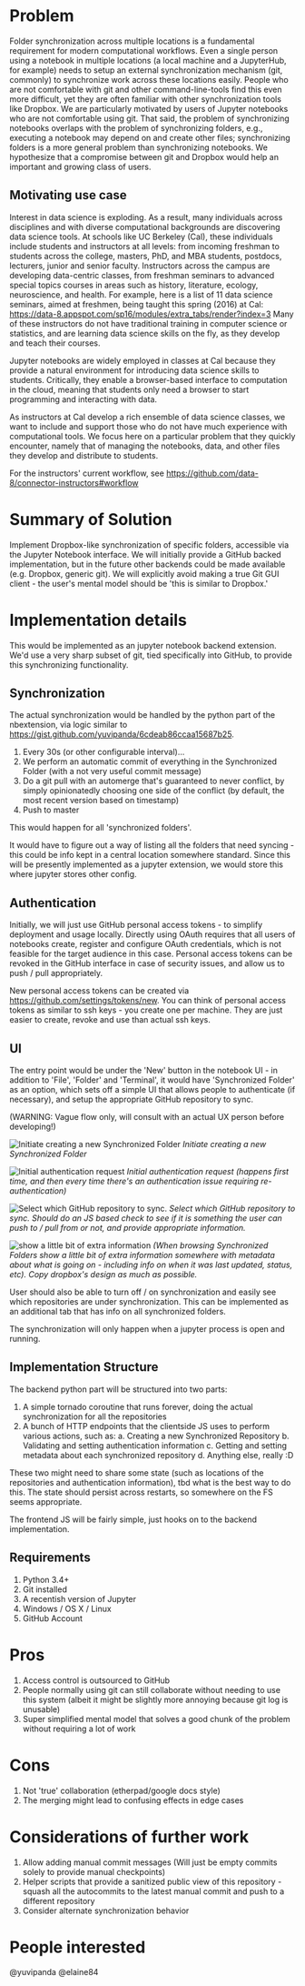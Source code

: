 # Problem #

Folder synchronization across multiple locations is a fundamental requirement for modern computational workflows. Even a single person using a notebook in multiple locations (a local machine and a JupyterHub, for example) needs to setup an external synchronization mechanism (git, commonly) to synchronize work across these locations easily. People who are not comfortable with git and other command-line-tools find this even more difficult, yet they are often familiar with other synchronization tools like Dropbox. We are particularly motivated by users of Jupyter notebooks who are not comfortable using git. That said, the problem of synchronizing notebooks overlaps with the problem of synchronizing folders, e.g., executing a notebook may depend on and create other files; synchronizing folders is a more general problem than synchronizing notebooks. We hypothesize that a compromise between git and Dropbox would help an important and growing class of users.

## Motivating use case ##

Interest in data science is exploding.  As a result, many individuals across disciplines and with diverse computational backgrounds are discovering data science tools.  At schools like UC Berkeley (Cal), these individuals include students and instructors at all levels:  from incoming freshman to students across the college, masters, PhD, and MBA students, postdocs, lecturers, junior and senior faculty.  Instructors across the campus are developing data-centric classes, from freshman seminars to advanced special topics courses in areas such as history, literature, ecology, neuroscience, and health.  For example, here is a list of 11 data science seminars, aimed at freshmen, being taught this spring (2016) at Cal: https://data-8.appspot.com/sp16/modules/extra_tabs/render?index=3
Many of these instructors do not have traditional training in computer science or statistics, and are learning data science skills on the fly, as they develop and teach their courses.

Jupyter notebooks are widely employed in classes at Cal because they provide a natural environment for introducing data science skills to students.  Critically, they enable a browser-based interface to computation in the cloud, meaning that students only need a browser to start programming and interacting with data.  

As instructors at Cal develop a rich ensemble of data science classes, we want to include and support those who do not have much experience with computational tools.  We focus here on a particular problem that they quickly encounter, namely that of managing the notebooks, data, and other files they develop and distribute to students.

For the instructors' current workflow, see https://github.com/data-8/connector-instructors#workflow 

# Summary of Solution #

Implement Dropbox-like synchronization of specific folders, accessible via the Jupyter Notebook interface. We will initially provide a GitHub backed implementation, but in the future other backends could be made available (e.g. Dropbox, generic git). We will explicitly avoid making a true Git GUI client - the user's mental model should be 'this is similar to Dropbox.'

# Implementation details #

This would be implemented as an jupyter notebook backend extension. We'd use a very sharp subset of git, tied specifically into GitHub, to provide this synchronizing functionality.

## Synchronization ##

The actual synchronization would be handled by the python part of the nbextension, via logic similar to https://gist.github.com/yuvipanda/6cdeab86ccaa15687b25. 

1. Every 30s (or other configurable interval)...
2. We perform an automatic commit of everything in the Synchronized Folder (with a not very useful commit message)
3. Do a git pull with an automerge that's guaranteed to never conflict, by simply opinionatedly choosing one side of the conflict (by default, the most recent version based on timestamp)
4. Push to master

This would happen for all 'synchronized folders'.

It would have to figure out a way of listing all the folders that need syncing - this could be info kept in a central location somewhere standard. Since this will be presently implemented as a jupyter extension, we would store this where jupyter stores other config.

## Authentication ##

Initially, we will just use GitHub personal access tokens - to simplify deployment and usage locally. Directly using OAuth requires that all users of notebooks create, register and configure OAuth credentials, which is not feasible for the target audience in this case. Personal access tokens can be revoked in the GitHub interface in case of security issues, and allow us to push / pull appropriately.

New personal access tokens can be created via https://github.com/settings/tokens/new. You can think of personal access tokens as similar to ssh keys - you create one per machine. They are just easier to create, revoke and use than actual ssh keys.

## UI ##

The entry point would be under the 'New' button in the notebook UI - in addition to 'File', 'Folder' and 'Terminal', it would have 'Synchronized Folder' as an option, which sets off a simple UI that allows people to authenticate (if necessary), and setup the appropriate GitHub repository to sync.
    
(WARNING: Vague flow only, will consult with an actual UX person before developing!)

![Initiate creating a new Synchronized Folder](http://i.imgur.com/x18vqRm.png)
*Initiate creating a new Synchronized Folder*

![Initial authentication request](http://i.imgur.com/hOdsLvW.png)
*Initial authentication request (happens first time, and then every time there's an authentication issue requiring re-authentication)*

![Select which GitHub repository to sync.](http://i.imgur.com/RJVwPQB.png)
*Select which GitHub repository to sync. Should do an JS based check to see if it is something the user can push to / pull from or not, and provide appropriate information.*

![show a little bit of extra information](http://i.imgur.com/6D1Brhl.png)
*(When browsing Synchronized Folders show a little bit of extra information somewhere with metadata about what is going on - including info on when it was last updated, status, etc). Copy dropbox's design as much as possible.*

User should also be able to turn off / on synchronization and easily see which repositories are under synchronization. This can be implemented as an additional tab that has info on all synchronized folders.

The synchronization will only happen when a jupyter process is open and running.

## Implementation Structure ##

The backend python part will be structured into two parts:
    
1. A simple tornado coroutine that runs forever, doing the actual synchronization for all the repositories
2. A bunch of HTTP endpoints that the clientside JS uses to perform various actions, such as:
a. Creating a new Synchronized Repository
b. Validating and setting authentication information
c. Getting and setting metadata about each synchronized repository
d. Anything else, really :D

These two might need to share some state (such as locations of the repositories and authentication information), tbd what is the best way to do this. The state should persist across restarts, so somewhere on the FS seems appropriate. 
   
The frontend JS will be fairly simple, just hooks on to the backend implementation.

## Requirements ##

1. Python 3.4+
2. Git installed
3. A recentish version of Jupyter
4. Windows / OS X / Linux
5. GitHub Account

# Pros #

1. Access control is outsourced to GitHub
2. People normally using git can still collaborate without needing to use this system (albeit it might be slightly more annoying because git log is unusable)
3. Super simplified mental model that solves a good chunk of the problem without requiring a lot of work

# Cons #

1. Not 'true' collaboration (etherpad/google docs style)
2. The merging might lead to confusing effects in edge cases

# Considerations of further work #

1. Allow adding manual commit messages (Will just be empty commits solely to provide manual checkpoints)
2. Helper scripts that provide a sanitized public view of this repository - squash all the autocommits to the latest manual commit and push to a different repository
3. Consider alternate synchronization behavior

# People interested #

@yuvipanda
@elaine84
